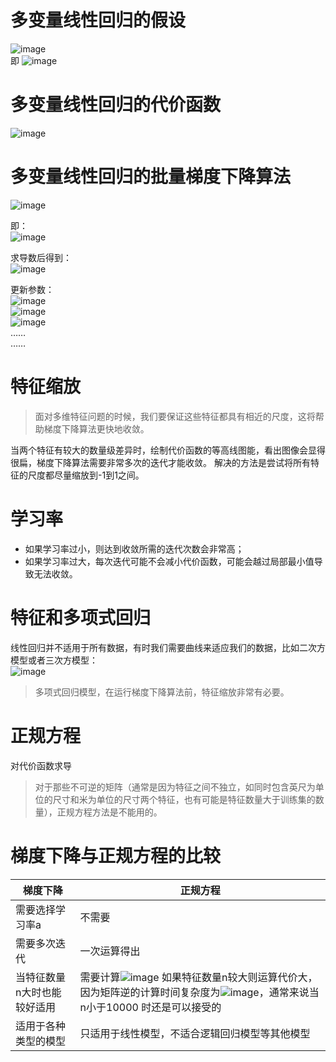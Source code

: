 
# 多变量线性回归的假设
![image](https://user-images.githubusercontent.com/2216970/51480155-4bdf4200-1dcb-11e9-90e8-587f8214bbf6.png)  
即 ![image](https://user-images.githubusercontent.com/2216970/51480261-8c3ec000-1dcb-11e9-84e5-586a1c8d5326.png)

# 多变量线性回归的代价函数
![image](https://user-images.githubusercontent.com/2216970/51480337-c1e3a900-1dcb-11e9-8940-c0b533648efd.png)

# 多变量线性回归的批量梯度下降算法
![image](https://user-images.githubusercontent.com/2216970/51480387-e3449500-1dcb-11e9-86f7-cfeec3eb6cda.png)   

即：  
![image](https://user-images.githubusercontent.com/2216970/51480392-e8094900-1dcb-11e9-8718-d75a0d8c889d.png)  

求导数后得到：  
![image](https://user-images.githubusercontent.com/2216970/51480395-eb043980-1dcb-11e9-86ca-f10c2a94b05d.png)  

更新参数：  
![image](https://user-images.githubusercontent.com/2216970/51480624-7382da00-1dcc-11e9-97a3-a6e8a49c567c.png)  
![image](https://user-images.githubusercontent.com/2216970/51480631-767dca80-1dcc-11e9-9366-913b2647f318.png)  
![image](https://user-images.githubusercontent.com/2216970/51480636-78478e00-1dcc-11e9-8ea4-c626aa5cc169.png)  
……  
……  
# 特征缩放
> 面对多维特征问题的时候，我们要保证这些特征都具有相近的尺度，这将帮助梯度下降算法更快地收敛。

当两个特征有较大的数量级差异时，绘制代价函数的等高线图能，看出图像会显得很扁，梯度下降算法需要非常多次的迭代才能收敛。
解决的方法是尝试将所有特征的尺度都尽量缩放到-1到1之间。

# 学习率
- 如果学习率过小，则达到收敛所需的迭代次数会非常高；
- 如果学习率过大，每次迭代可能不会减小代价函数，可能会越过局部最小值导致无法收敛。

# 特征和多项式回归
线性回归并不适用于所有数据，有时我们需要曲线来适应我们的数据，比如二次方模型或者三次方模型：  
![image](https://user-images.githubusercontent.com/2216970/51485551-5b658780-1dd9-11e9-8f6f-287364e4b342.png)  
> 多项式回归模型，在运行梯度下降算法前，特征缩放非常有必要。

# 正规方程
对代价函数求导
> 对于那些不可逆的矩阵（通常是因为特征之间不独立，如同时包含英尺为单位的尺寸和米为单位的尺寸两个特征，也有可能是特征数量大于训练集的数量），正规方程方法是不能用的。

# 梯度下降与正规方程的比较
梯度下降 | 正规方程
-- | --
需要选择学习率a | 不需要
需要多次迭代 | 一次运算得出
当特征数量n大时也能较好适用 | 需要计算![image](https://user-images.githubusercontent.com/2216970/51485975-6ff64f80-1dda-11e9-8b19-b095a7d069e0.png) 如果特征数量n较大则运算代价大，因为矩阵逆的计算时间复杂度为![image](https://user-images.githubusercontent.com/2216970/51485977-7258a980-1dda-11e9-9196-dbb954f2b792.png)，通常来说当n小于10000 时还是可以接受的
适用于各种类型的模型 | 只适用于线性模型，不适合逻辑回归模型等其他模型
